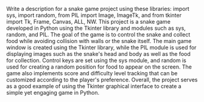 Write a description for a snake game project using these libraries: import sys, import random, from PIL import Image, ImageTk, and from tkinter import Tk, Frame, Canvas, ALL, NW.
This project is a snake game developed in Python using the Tkinter library and modules such as sys, random, and PIL. The goal of the game is to control the snake and collect food while avoiding collision with walls or the snake itself.
The main game window is created using the Tkinter library, while the PIL module is used for displaying images such as the snake's head and body as well as the food for collection.
Control keys are set using the sys module, and random is used for creating a random position for food to appear on the screen.
The game also implements score and difficulty level tracking that can be customized according to the player's preference.
Overall, the project serves as a good example of using the Tkinter graphical interface to create a simple yet engaging game in Python.
